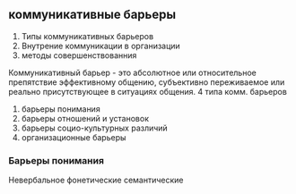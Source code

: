 ## коммуникативные барьеры

1. Типы коммуникативных барьеров
2. Внутрение коммуникации в организации
3. методы совершенствованния 

Коммуникативный барьер - это абсолютное или относительное препятствие эффективному общению, субъективно переживаемое или реально присутствующее в ситуациях общения.
4 типа комм. барьеров
1. барьеры понимания 
2. барьеры отношений и установок
3. барьеры социо-культурных различий
4. организационные барьеры

### Барьеры понимания

Невербальное 
фонетические
семантические 


